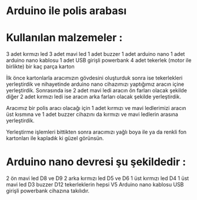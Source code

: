 # Arduino ile polis arabası

# Kullanılan malzemeler :

3 adet kırmızı led
3 adet mavi led
1 adet buzzer
1 adet arduino nano
1 adet arduino nano kablosu
1 adet USB girişli powerbank
4 adet tekerlek (motor ile birlikte)
bir kaç parça karton

İlk önce kartonlarla aracımızın gövdesini oluşturduk sonra ise tekerlekleri yerleştirdik ve nihayetinde
arduino nano cihazımızı yaptığımız aracın içine yerleştirdik. Sonrasında ise 2 adet mavi ledi aracın
ön farları olacak şekilde diğer 2 adet kırmızı ledi ise aracın arka farları olacak şekilde yerleştirdik.

Aracımız bir polis aracı olacağı için 1 adet kırmızı ve mavi ledlerimizi aracın üst kısmına ve 1 adet buzzer
cihazını da kırmızı ve mavi ledlerin arasına yerleştirdik.

Yerleştirme işlemleri bittikten sonra aracımızı yağlı boya ile ya da renkli fon kartonları ile kapladık ki güzel
görünsün.

# Arduino nano devresi şu şekildedir : 

2 ön mavi led 		D8 ve D9
2 arka kırmızı led	D5 ve D6
1 üst kırmızı led 	D4
1 üst mavi led 		D3
buzzer 			D12
tekerleklerin hepsi	V5
Arduino nano kablosu	USB girişli powerbank cihazına takılıdır.


